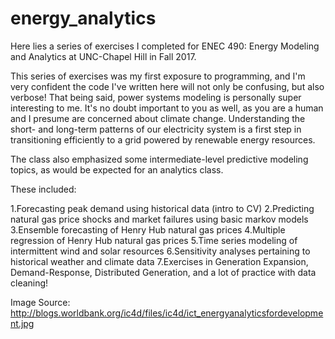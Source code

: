# energy_analytics

Here lies a series of exercises I completed for ENEC 490: Energy Modeling and Analytics at UNC-Chapel Hill in Fall 2017. 

This series of exercises was my first exposure to programming, and I'm very confident the code I've written here will not only be confusing, but also verbose! That being said, power systems modeling is personally super interesting to me. It's no doubt important to you as well, as you are a human and I presume are concerned about climate change. Understanding the short- and long-term patterns of our electricity system is a first step in transitioning efficiently to a grid powered by renewable energy resources. 

The class also emphasized some intermediate-level predictive modeling topics, as would be expected for an analytics class.

These included: 

1.Forecasting peak demand using historical data (intro to CV)
2.Predicting natural gas price shocks and market failures using basic markov models
3.Ensemble forecasting of Henry Hub natural gas prices
4.Multiple regression of Henry Hub natural gas prices
5.Time series modeling of intermittent wind and solar resources
6.Sensitivity analyses pertaining to historical weather and climate data
7.Exercises in Generation Expansion, Demand-Response, Distributed Generation, and a lot of practice with data cleaning!



Image Source: http://blogs.worldbank.org/ic4d/files/ic4d/ict_energyanalyticsfordevelopment.jpg
